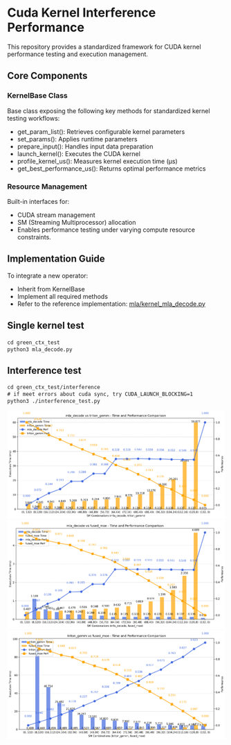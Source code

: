 # Cuda Kernel Interference Performance

This repository provides a standardized framework for CUDA kernel performance testing and execution management.

## Core Components

### KernelBase Class

Base class exposing the following key methods for standardized kernel testing workflows:

- get_param_list(): Retrieves configurable kernel parameters
- set_params(): Applies runtime parameters
- prepare_input(): Handles input data preparation
- launch_kernel(): Executes the CUDA kernel
- profile_kernel_us(): Measures kernel execution time (μs)
- get_best_performance_us(): Returns optimal performance metrics

### Resource Management

Built-in interfaces for:

- CUDA stream management
- SM (Streaming Multiprocessor) allocation
- Enables performance testing under varying compute resource constraints.

## Implementation Guide

To integrate a new operator:

- Inherit from KernelBase
- Implement all required methods
- Refer to the reference implementation: [mla/kernel_mla_decode.py](mla/kernel_mla_decode.py)

## Single kernel test

```shell
cd green_ctx_test
python3 mla_decode.py
```

## Interference test

```shell
cd green_ctx_test/interference
# if meet errors about cuda sync, try CUDA_LAUNCH_BLOCKING=1
python3 ./interference_test.py
```

![1](green_ctx_test/interference/mla_decode_triton_gemm.png)
![2](green_ctx_test/interference/mla_decode_fused_moe.png)
![3](green_ctx_test/interference/triton_gemm_fused_moe.png)